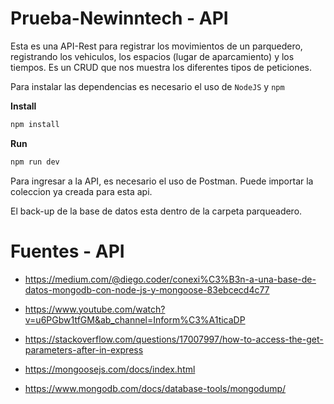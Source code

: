 # Prueba-Newinntech - API

Esta es una API-Rest para registrar los movimientos de un parquedero, registrando los vehiculos, los espacios (lugar de aparcamiento) y los tiempos.
Es un CRUD que nos muestra los diferentes tipos de peticiones.

Para instalar las dependencias es necesario el uso de `NodeJS` y `npm` 

**Install**
```sh
npm install
```
**Run**
```sh
npm run dev
```

Para ingresar a la API, es necesario el uso de Postman.
Puede importar la coleccion ya creada para esta api.

El back-up de la base de datos esta dentro de la carpeta parqueadero.


# Fuentes - API

- https://medium.com/@diego.coder/conexi%C3%B3n-a-una-base-de-datos-mongodb-con-node-js-y-mongoose-83ebcecd4c77

- https://www.youtube.com/watch?v=u6PGbw1tfGM&ab_channel=Inform%C3%A1ticaDP

- https://stackoverflow.com/questions/17007997/how-to-access-the-get-parameters-after-in-express

- https://mongoosejs.com/docs/index.html

- https://www.mongodb.com/docs/database-tools/mongodump/